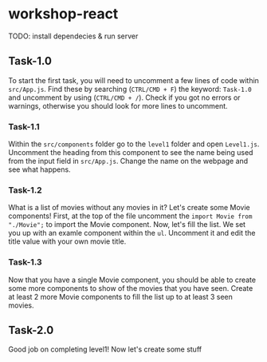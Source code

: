 # workshop-react

TODO: install dependecies & run server

## Task-1.0

To start the first task, you will need to uncomment a few lines of code within `src/App.js`. Find these by searching (`CTRL/CMD + F`) the keyword: `Task-1.0` and uncomment by using (`CTRL/CMD + /`). Check if you got no errors or warnings, otherwise you should look for more lines to uncomment.

### Task-1.1

Within the `src/components` folder go to the `level1` folder and open `Level1.js`. Uncomment the heading from this component to see the name being used from the input field in `src/App.js`. Change the name on the webpage and see what happens.

### Task-1.2

What is a list of movies without any movies in it? Let's create some Movie components! First, at the top of the file uncomment the `import Movie from "./Movie";` to import the Movie component. Now, let's fill the list. We set you up with an examle component within the `ul`. Uncomment it and edit the title value with your own movie title.

### Task-1.3

Now that you have a single Movie component, you should be able to create some more components to show of the movies that you have seen. Create at least 2 more Movie components to fill the list up to at least 3 seen movies.

## Task-2.0

Good job on completing level1! Now let's create some stuff
